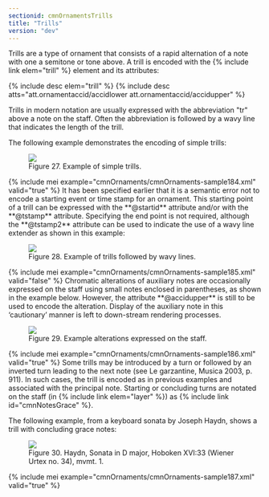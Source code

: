 ```yaml
---
sectionid: cmnOrnamentsTrills
title: "Trills"
version: "dev"
---
```


Trills are a type of ornament that consists of a rapid alternation of a note with
one a
semitone or tone above. A trill is encoded with the {% include link elem="trill" %} element and
its attributes:



{% include desc elem="trill" %}
{% include desc atts="att.ornamentaccid/accidlower att.ornamentaccid/accidupper" %}




Trills in modern notation are usually expressed with the abbreviation "tr" above a
note on
the staff. Often the abbreviation is followed by a wavy line that indicates the length
of the
trill.

The following example demonstrates the encoding of simple trills:

<figure class="figure"><img src="{{ site.baseurl }}/Images/modules/cmnOrnaments/ex_tr.png" class="img-responsive"><figcaption class="figure-caption">Figure 27. Example of simple trills.</figcaption>
</figure>{% include mei example="cmnOrnaments/cmnOrnaments-sample184.xml" valid="true" %}
It has been specified earlier that it is a semantic error not to encode a starting
event or
time stamp for an ornament. This starting point of a trill can be expressed with the
**@startid** attribute and/or with the **@tstamp** attribute. Specifying the end
point is not required, although the **@tstamp2** attribute can be used to indicate the
use of a wavy line extender as shown in this example:


<figure class="figure"><img src="{{ site.baseurl }}/Images/modules/cmnOrnaments/ex_trill_wavy.png" class="img-responsive"><figcaption class="figure-caption">Figure 28. Example of trills followed by wavy lines.</figcaption>
</figure>{% include mei example="cmnOrnaments/cmnOrnaments-sample185.xml" valid="false" %}
Chromatic alterations of auxiliary notes are occasionally expressed on the staff using
small
notes enclosed in parentheses, as shown in the example below. However, the attribute
**@accidupper** is still to be used to encode the alteration. Display of the auxiliary
note in this ‘cautionary’ manner is left to down-stream rendering
processes.


<figure class="figure"><img src="{{ site.baseurl }}/Images/modules/cmnOrnaments/ex_tr_accid.png" class="img-responsive"><figcaption class="figure-caption">Figure 29. Example alterations expressed on the staff.</figcaption>
</figure>{% include mei example="cmnOrnaments/cmnOrnaments-sample186.xml" valid="true" %}
Some trills may be introduced by a turn or followed by an inverted turn leading to
the next
note (see <span class="bibl">Le garzantine, Musica 2003, p. 911</span>). In such cases, the trill is
encoded as in previous examples and associated with the principal note. Starting or
concluding
turns are notated on the staff (in {% include link elem="layer" %}) as {% include link id="cmnNotesGrace" %}.

The following example, from a keyboard sonata by Joseph Haydn, shows a trill with
concluding
grace notes:


<figure class="figure"><img src="{{ site.baseurl }}/Images/modules/cmnOrnaments/ex_tr_grace.png" class="img-responsive"><figcaption class="figure-caption">Figure 30. Haydn, Sonata in D major, Hoboken XVI:33 (Wiener Urtex no. 34), mvmt. 1.</figcaption>
</figure>{% include mei example="cmnOrnaments/cmnOrnaments-sample187.xml" valid="true" %}
